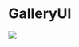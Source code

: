 # GalleryUI
[![](https://jitpack.io/v/joeriddles/GalleryUI.svg)](https://jitpack.io/#joeriddles/GalleryUI)
